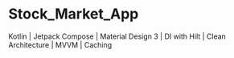 # Stock_Market_App
Kotlin | Jetpack Compose | Material Design 3 | DI with Hilt | Clean Architecture | MVVM | Caching
